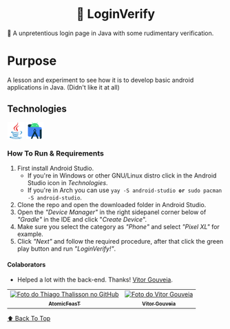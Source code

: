 <h1 id="LoginVerify" align="center">📱 LoginVerify</h1>
📱 A unpretentious login page in Java with some rudimentary verification.

<h1>Purpose</h1>
A lesson and experiment to see how it is to develop basic android applications in Java. (Didn't like it at all)

<h2>Technologies</h2>
  <div style="display: inline">
   <a target="_blank" href="https://www.java.com/pt-BR/"><img align="center" alt="Java" height="40" width="40" src="https://raw.githubusercontent.com/devicons/devicon/master/icons/java/java-original.svg"></a>
   <a target="_blank" href="developer.android"><img align="center" alt="Android Studio" height="40" width="40" src="https://raw.githubusercontent.com/devicons/devicon/master/icons/androidstudio/androidstudio-original.svg"></a>
  </div>

<h3>How To Run & Requirements</h3>
  <ol>
    <li>First install Android Studio.
      <ul>
        <li>If you're in Windows or other GNU/Linux distro click in the Android Studio icon in <i>Technologies</i>.</li>
        <li>If you're in Arch you can use <code>yay -S android-studio <strong>or</strong> sudo pacman -S android-studio</code>.</li>
      </ul>
    </li>
    <li>Clone the repo and open the downloaded folder in Android Studio.</li>
    <li>Open the <i>"Device Manager"</i> in the right sidepanel corner below of <i>"Gradle"</i> in the IDE and click "<i>Create Device</i>".</li>
    <li>Make sure you select the category as <i>"Phone"</i> and select <i>"Pixel XL"</i> for example.</li>
    <li>Click <i>"Next"</i> and follow the required procedure, after that click the green play button and run <i>"LoginVerify!"</i>.</li>
  </ol>

<h4>Colaborators</h4>
  <ul>
    <li>Helped a lot with the back-end. Thanks! <a target="_blank" href="https://github.com/VitorGouveia">Vitor Gouveia</a>.</li>
  </ul>
  <table>
  <tr>
    <td align="center">
      <a href="https://github.com/ThiagoThalisson">
        <img src="https://avatars3.githubusercontent.com/ThiagoThalisson" width="100px;" alt="Foto do Thiago Thalisson no GitHub"/><br>
        <sub>
          <b>AtomicFeasT</b>
        </sub>
      </a>
    </td>
    <td align="center">
      <a href="https://github.com/VitorGouveia">
        <img src="https://avatars3.githubusercontent.com/VitorGouveia" width="100px;" alt="Foto do Vitor Gouveia"/><br>
        <sub>
          <b>Vitor Gouveia</b>
        </sub>
      </a>
    </td>
 </tr>
</table>

[⬆ Back To Top](#LoginVerify)<br>
